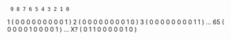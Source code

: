 
     9 8 7 6 5 4 3 2 1 0
1  ( 0 0 0 0 0 0 0 0 0 1 )
2  ( 0 0 0 0 0 0 0 0 1 0 )
3  ( 0 0 0 0 0 0 0 0 1 1 )
...
65 ( 0 0 0 0 1 0 0 0 0 1 )
...
X? ( 0 1 1 0 0 0 0 0 1 0 )
 
